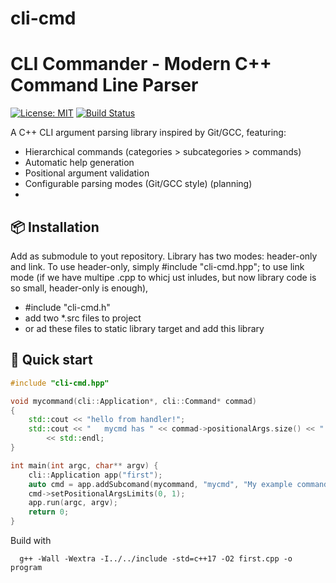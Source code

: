 # cli-cmd
# CLI Commander - Modern C++ Command Line Parser

[![License: MIT](https://img.shields.io/badge/License-MIT-blue.svg)](LICENSE)
[![Build Status](https://github.com/siplasplas/cli-cmd/actions/workflows/cmake.yml/badge.svg)](https://github.com/siplasplas/cli-cmd/actions)

A C++ CLI argument parsing library inspired by Git/GCC, featuring:
- Hierarchical commands (categories > subcategories > commands)
- Automatic help generation
- Positional argument validation
- Configurable parsing modes (Git/GCC style) (planning)
- 
## 📦 Installation
Add as submodule to yout repository.
Library has two modes: header-only and link. 
To use header-only, simply #include "cli-cmd.hpp"; 
to use link mode (if we have multipe .cpp to whicj ust inludes, but now 
library code is so small, header-only is enough),
* #include "cli-cmd.h"
* add two *.src files to project
* or ad these files to static library target and add this library

## 🚀 Quick start
```c++
#include "cli-cmd.hpp"

void mycommand(cli::Application*, cli::Command* commad)
{
    std::cout << "hello from handler!";
    std::cout << "   mycmd has " << commad->positionalArgs.size() << " positional arguments"
        << std::endl;
}

int main(int argc, char** argv) {
    cli::Application app("first");
    auto cmd = app.addSubcomand(mycommand, "mycmd", "My example command");
    cmd->setPositionalArgsLimits(0, 1);
    app.run(argc, argv);
    return 0;
}
```
Build with
```shell
  g++ -Wall -Wextra -I../../include -std=c++17 -O2 first.cpp -o program
```